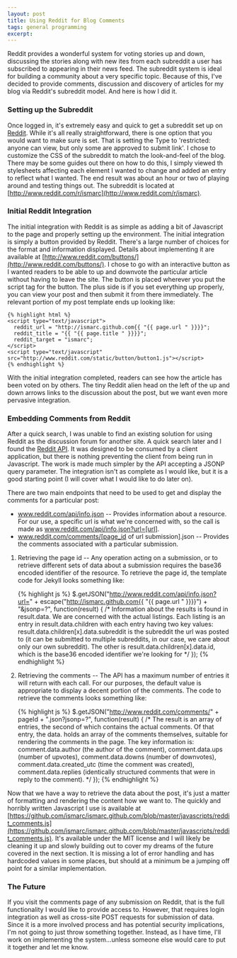 ```yaml
---
layout: post
title: Using Reddit for Blog Comments
tags: general programming
excerpt: 
---
```

Reddit provides a wonderful system for voting stories up and down,
discussing the stories along with new ites from each subreddit a user
has subscribed to appearing in their news feed.  The subreddit system
is ideal for building a community about a very specific topic.
Because of this, I've decided to provide comments, discussion and
discovery of articles for my blog via Reddit's subreddit model.  And
here is how I did it.

### Setting up the Subreddit ###
Once logged in, it's extremely easy and quick to get a subreddit set
up on [Reddit](http://www.reddit.com).  While it's all really
straightforward, there is one option that you would want to make sure
is set.  That is setting the Type to 'restricted: anyone can view, but
only some are approved to submit link'.  I chose to customize the CSS
of the subreddit to match the look-and-feel of the blog.  There may be
some guides out there on how to do this, I simply viewed th
stylesheets affecting each element I wanted to change and added an
entry to reflect what I wanted.  The end result was about an hour or
two of playing around and testing things out.  The subreddit is
located at
[http://www.reddit.com/r/ismarc](http://www.reddit.com/r/ismarc).

### Initial Reddit Integration ###
The initial integration with Reddit is as simple as adding a bit of
Javascript to the page and properly setting up the environment.  The
initial integration is simply a button provided by Reddit.  There's a
large number of choices for the format and information displayed.
Details about implementing it are available at
[http://www.reddit.com/buttons/](http://www.reddit.com/buttons/).  I
chose to go with an interactive button as I wanted readers to be able
to up and downvote the particular article without having to leave the
site.  The button is placed wherever you put the script tag for the
button.  The plus side is if you set everything up properly, you can
view your post and then submit it from there immediately.  The
relevant portion of my  post template ends up looking like:

    {% highlight html %}
    <script type="text/javascript">
      reddit_url = "http://ismarc.github.com{{ "{{ page.url " }}}}";
      reddit_title = "{{ "{{ page.title " }}}}";
      reddit_target = "ismarc";
    </script>
    <script type="text/javascript" src="http://www.reddit.com/static/button/button1.js"></script>
    {% endhighlight %}

With the initial integration completed, readers can see how the
article has been voted on by others.  The tiny Reddit alien head on
the left of the up and down arrows links to the discussion about the
post, but we want even more pervasive integration.

### Embedding Comments from Reddit ###
After a quick search, I was unable to find an existing solution for
using Reddit as the discussion forum for another site.  A quick search
later and I found the
[Reddit API](https://github.com/reddit/reddit/wiki/API).  It was
designed to be consumed by a client application, but there is nothing
preventing the client from being run in Javascript.  The work is made
much simpler by the API accepting a JSONP query parameter.  The
integration isn't as complete as I would like, but it is a good
starting point (I will cover what I would like to do later on).

There are two main endpoints that need to be used to get and display
the comments for a particular post:

* www.reddit.com/api/info.json -- Provides information about a
  resource.  For our use, a specific url is what we're concerned with,
  so the call is made as www.reddit.com/api/info.json?url=[url].
* www.reddit.com/comments/[page_id of url submission].json -- Provides
  the comments associated with a particular submission.
  
1. Retrieving the page id -- Any operation acting on a submission, or
to retrieve different sets of data about a submission requires the
base36 encoded identifier of the resource.  To retrieve the page id,
the template code for Jekyll looks something like:

      {% highlight js %}
      $.getJSON("http://www.reddit.com/api/info.json?url=" +
          escape("http://ismarc.github.com{{ "{{ page.url " }}}}") + "&jsonp=?",
                 function(result) {
                 /*
                    Information about the results is found in result.data.  We are
                    concerned with the actual listings.  Each listing is an entry in
                    result.data.children with each entry having two key values:
                    result.data.children[x].data.subreddit is the subreddit the url was
                    posted to (it can be submitted to multiple subreddits, in our case,
                    we care about only our own subreddit).  The other is
                    result.data.children[x].data.id, which is the base36 encoded
                    identifier we're looking for
        */
      });
      {% endhighlight %}

2. Retrieving the comments -- The API has a maximum number of entries
it will return with each call.  For our purposes, the default value is
appropriate to display a decent portion of the comments.  The code to
retrieve the comments looks something like:

      {% highlight js %}
      $.getJSON("http://www.reddit.com/comments/" + pageId +
          ".json?jsonp=?",
                function(result) {
                    /*
                       The result is an array of entries, the second of which contains the
                       actual comments.  Of that entry, the data. holds an array of the
                       comments themselves, suitable for rendering the comments in the page.
                       The key information is: comment.data.author (the author of the
                       comment), comment.data.ups (number of upvotes), comment.data.downs
                       (number of downvotes), comment.data.created_utc (time the comment was
                       created), comment.data.replies (identically structured comments that
                       were in reply to the comment).
                     */
                });
      {% endhighlight %}

Now that we have a way to retrieve the data about the post, it's just
a matter of formatting and rendering the content how we want to.  The
quickly and horribly written Javascript I use is available at
[https://github.com/ismarc/ismarc.github.com/blob/master/javascripts/reddit_comments.js](https://github.com/ismarc/ismarc.github.com/blob/master/javascripts/reddit_comments.js).
It's available under the MIT license and I will likely be cleaning it
up and slowly building out to cover my dreams of the future covered in
the next section.  It is missing a lot of error handling and has
hardcoded values in some places, but should at a minimum be a jumping
off point for a similar implementation.

### The Future ###
If you visit the comments page of any submission on Reddit, that is
the full functionality I would like to provide access to.  However,
that requires login integration as well as cross-site POST requests
for submission of data.  Since it is a more involved process and has
potential security implications, I'm not going to just throw something
together.  Instead, as I have time, I'll work on implementing the
system...unless someone else would care to put it together and let me
know.
